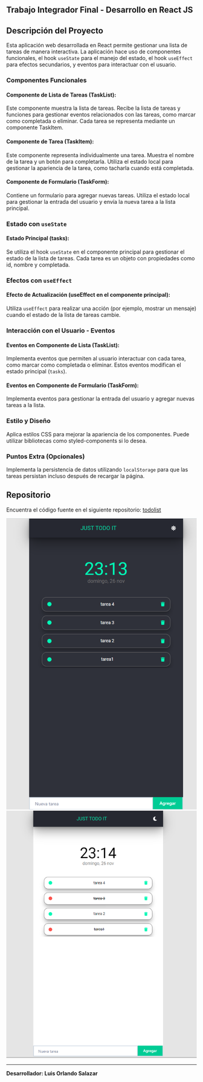 ## Trabajo Integrador Final - Desarrollo en React JS

## Descripción del Proyecto

Esta aplicación web desarrollada en React permite gestionar una lista de tareas de manera interactiva. La aplicación hace uso de componentes funcionales, el hook `useState` para el manejo del estado, el hook `useEffect` para efectos secundarios, y eventos para interactuar con el usuario.

### Componentes Funcionales

#### Componente de Lista de Tareas (TaskList):

Este componente muestra la lista de tareas. Recibe la lista de tareas y funciones para gestionar eventos relacionados con las tareas, como marcar como completada o eliminar. Cada tarea se representa mediante un componente TaskItem.

#### Componente de Tarea (TaskItem):

Este componente representa individualmente una tarea. Muestra el nombre de la tarea y un botón para completarla. Utiliza el estado local para gestionar la apariencia de la tarea, como tacharla cuando está completada.

#### Componente de Formulario (TaskForm):

Contiene un formulario para agregar nuevas tareas. Utiliza el estado local para gestionar la entrada del usuario y envía la nueva tarea a la lista principal.

### Estado con `useState`

#### Estado Principal (tasks):

Se utiliza el hook `useState` en el componente principal para gestionar el estado de la lista de tareas. Cada tarea es un objeto con propiedades como id, nombre y completada.

### Efectos con `useEffect`

#### Efecto de Actualización (useEffect en el componente principal):

Utiliza `useEffect` para realizar una acción (por ejemplo, mostrar un mensaje) cuando el estado de la lista de tareas cambie.

### Interacción con el Usuario - Eventos

#### Eventos en Componente de Lista (TaskList):

Implementa eventos que permiten al usuario interactuar con cada tarea, como marcar como completada o eliminar. Estos eventos modifican el estado principal (`tasks`).

#### Eventos en Componente de Formulario (TaskForm):

Implementa eventos para gestionar la entrada del usuario y agregar nuevas tareas a la lista.

### Estilo y Diseño

Aplica estilos CSS para mejorar la apariencia de los componentes. Puede utilizar bibliotecas como styled-components si lo desea.

### Puntos Extra (Opcionales)

Implementa la persistencia de datos utilizando `localStorage` para que las tareas persistan incluso después de recargar la página.

## Repositorio

Encuentra el código fuente en el siguiente repositorio: [todolist](https://github.com/Tincho-Salazar/todolist.git)

![Tema Dark](/public/Dark%20Theme.png)
![Tema light](/public/Light%20Theme.png)

---

**Desarrollador: Luis Orlando Salazar**